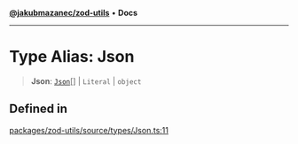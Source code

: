 [**@jakubmazanec/zod-utils**](../README.md) • **Docs**

---

# Type Alias: Json

> **Json**: [`Json`](Json.md)[] \| `Literal` \| `object`

## Defined in

[packages/zod-utils/source/types/Json.ts:11](https://github.com/jakubmazanec/tools/blob/a5f92f7f2969c6804808173bd093f7dbafca1b9f/packages/zod-utils/source/types/Json.ts#L11)
